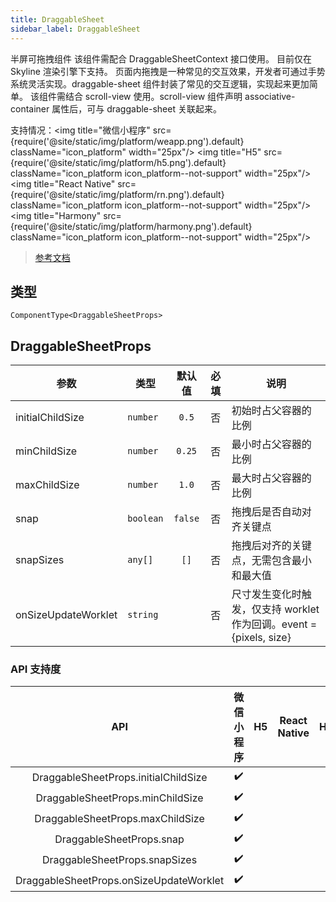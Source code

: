 ```yaml
---
title: DraggableSheet
sidebar_label: DraggableSheet
---
```


半屏可拖拽组件
该组件需配合 DraggableSheetContext 接口使用。 目前仅在 Skyline 渲染引擎下支持。
页面内拖拽是一种常见的交互效果，开发者可通过手势系统灵活实现。draggable-sheet 组件封装了常见的交互逻辑，实现起来更加简单。
该组件需结合 scroll-view 使用。scroll-view 组件声明 associative-container 属性后，可与 draggable-sheet 关联起来。

支持情况：<img title="微信小程序" src={require('@site/static/img/platform/weapp.png').default} className="icon_platform" width="25px"/> <img title="H5" src={require('@site/static/img/platform/h5.png').default} className="icon_platform icon_platform--not-support" width="25px"/> <img title="React Native" src={require('@site/static/img/platform/rn.png').default} className="icon_platform icon_platform--not-support" width="25px"/> <img title="Harmony" src={require('@site/static/img/platform/harmony.png').default} className="icon_platform icon_platform--not-support" width="25px"/>

> [参考文档](https://developers.weixin.qq.com/miniprogram/dev/component/draggable-sheet.html)

## 类型

```tsx
ComponentType<DraggableSheetProps>
```

## DraggableSheetProps

| 参数 | 类型 | 默认值 | 必填 | 说明 |
| --- | --- | :---: | :---: | --- |
| initialChildSize | `number` | `0.5` | 否 | 初始时占父容器的比例 |
| minChildSize | `number` | `0.25` | 否 | 最小时占父容器的比例 |
| maxChildSize | `number` | `1.0` | 否 | 最大时占父容器的比例 |
| snap | `boolean` | `false` | 否 | 拖拽后是否自动对齐关键点 |
| snapSizes | `any[]` | `[]` | 否 | 拖拽后对齐的关键点，无需包含最小和最大值 |
| onSizeUpdateWorklet | `string` |  | 否 | 尺寸发生变化时触发，仅支持 worklet 作为回调。event = {pixels, size} |

### API 支持度

| API | 微信小程序 | H5 | React Native | Harmony |
| :---: | :---: | :---: | :---: | :---: |
| DraggableSheetProps.initialChildSize | ✔️ |  |  |  |
| DraggableSheetProps.minChildSize | ✔️ |  |  |  |
| DraggableSheetProps.maxChildSize | ✔️ |  |  |  |
| DraggableSheetProps.snap | ✔️ |  |  |  |
| DraggableSheetProps.snapSizes | ✔️ |  |  |  |
| DraggableSheetProps.onSizeUpdateWorklet | ✔️ |  |  |  |
